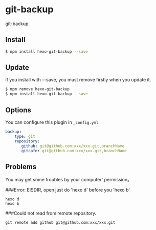 # git-backup

git-backup.

## Install

``` bash
$ npm install hexo-git-backup --save
```

## Update

if you install with --save, you must remove firstly when you update it.
``` bash
$ npm remove hexo-git-backup
$ npm install hexo-git-backup --save
```

## Options

You can configure this plugin in `_config.yml`.

``` yaml
backup:
    type: git
    repository:
       github: git@github.com:xxx/xxx.git,branchName
       gitcafe: git@github.com:xxx/xxx.git,branchName
```

## Problems

You may get some troubles by your computer' permission。

###Error: EISDIR, open
just do 'hexo d' before you 'hexo b' 
```
hexo d  
hexo b
```
###Could not read from remote repository.
```
git remote add github git@github.com:xxx/xxx.git

```
